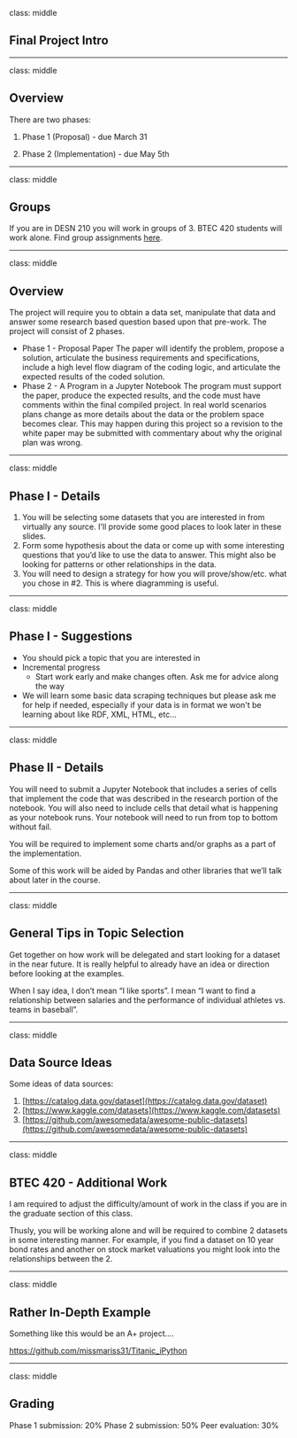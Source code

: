 ﻿class: middle

## Final Project Intro

---
class: middle

## Overview

There are two phases:

1.  Phase 1 (Proposal) - due March 31

2.  Phase 2 (Implementation) - due May 5th

---
class: middle

## Groups

If you are in DESN 210 you will work in groups of 3. BTEC 420 students will work alone. Find group assignments [here](http://brucepucci.github.io/groups.html).

---
class: middle

## Overview

The project will require you to obtain a data set, manipulate that data and answer some research based question based upon that pre-work. The project will consist of 2 phases.
* Phase 1 - Proposal Paper
The paper will identify the problem, propose a solution, articulate the business requirements and specifications, include a high level flow diagram of the coding logic, and articulate the expected results of the coded solution.
* Phase 2 - A Program in a Jupyter Notebook
The program must support the paper, produce the expected results, and the code must have comments within the final compiled project. In real world scenarios plans change as more details about the data or the problem space becomes clear. This may happen during this project so a revision to the white paper may be submitted with commentary about why the original plan was wrong.
---
class: middle

## Phase I - Details

1.  You will be selecting some datasets that you are interested in from virtually any source. I'll provide some good places to look later in these slides.
2.  Form some hypothesis about the data or come up with some interesting questions that you’d like to use the data to answer. This might also be looking for patterns or other relationships in the data.
3.  You will need to design a strategy for how you will prove/show/etc. what you chose in #2. This is where diagramming is useful.

---
class: middle

## Phase I - Suggestions

-   You should pick a topic that you are interested in
-   Incremental progress
    -   Start work early and make changes often. Ask me for advice along the way
-   We will learn some basic data scraping techniques but please ask me for help if needed, especially if your data is in format we won't be learning about like RDF, XML, HTML, etc...

---
class: middle

## Phase II - Details

You will need to submit a Jupyter Notebook that includes a series of cells that implement the code that was described in the research portion of the notebook. You will also need to include cells that detail what is happening as your notebook runs. Your notebook will need to run from top to bottom without fail.

You will be required to implement some charts and/or graphs as a part of the implementation.

Some of this work will be aided by Pandas and other libraries that we’ll talk about later in the course.

---
class: middle

## General Tips in Topic Selection

Get together on how work will be delegated and start looking for a dataset in the near future. It is really helpful to already have an idea or direction before looking at the examples.

When I say idea, I don’t mean “I like sports”. I mean “I want to find a relationship between salaries and the performance of individual athletes vs. teams in baseball”.

---
class: middle

## Data Source Ideas

Some ideas of data sources:

1.  [https://catalog.data.gov/dataset](https://catalog.data.gov/dataset)
2.  [https://www.kaggle.com/datasets](https://www.kaggle.com/datasets)
3.  [https://github.com/awesomedata/awesome-public-datasets](https://github.com/awesomedata/awesome-public-datasets)

---
class: middle

## BTEC 420 - Additional Work

I am required to adjust the difficulty/amount of work in the class if you are in the graduate section of this class. 

Thusly, you will be working alone and will be required to combine 2 datasets in some interesting manner. For example, if you find a dataset on 10 year bond rates and another on stock market valuations you might look into the relationships between the 2.

---
class: middle

## Rather In-Depth Example

Something like this would be an A+ project....

https://github.com/missmariss31/Titanic_iPython

---
class: middle

## Grading

Phase 1 submission: 20%
Phase 2 submission: 50%
Peer evaluation: 30%
